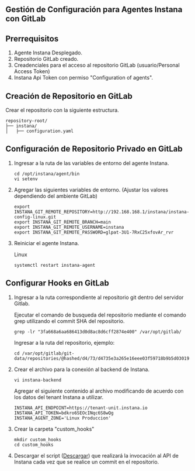 
## Gestión de Configuración para Agentes Instana con GitLab

## Prerrequisitos

1. Agente Instana Desplegado.
2. Repositorio GitLab creado.
3. Creadenciales para el acceso al repositorio GitLab (usuario/Personal Access Token)
4. Instana Api Token con permiso "Configuration of agents".


## Creación de Repositorio en GitLab

Crear el repositorio con la siguiente estructura.

    repository-root/
    ├── instana/
    │   ├── configuration.yaml


## Configuración de Repositorio Privado en GitLab

1. Ingresar a la ruta de las variables de entorno del agente Instana.

       cd /opt/instana/agent/bin
       vi setenv

2. Agregar las siguientes variables de entorno. (Ajustar los valores dependiendo del ambiente GitLab)

       export INSTANA_GIT_REMOTE_REPOSITORY=http://192.168.168.1/instana/instana-config-linux.git
       export INSTANA_GIT_REMOTE_BRANCH=main
       export INSTANA_GIT_REMOTE_USERNAME=instana
       export INSTANA_GIT_REMOTE_PASSWORD=glpat-3U1-7RxC25xfovAr_rvr

3. Reiniciar el agente Instana.

   Linux
   
       systemctl restart instana-agent


## Configurar Hooks en GitLab

1. Ingresar a la ruta correspondiente al repositorio git dentro del servidor Gitlab.

   Ejecutar el comando de busqueda del repositorio mediante el comando grep utilizando el commit SHA del repositorio.

       grep -lr "3fa668a6aa686413d0d8ac8d6cff2874e400" /var/opt/gitlab/

   Ingresar a la ruta del repositorio, ejemplo:

       cd /var/opt/gitlab/git-data/repositories/@hashed/d4/73/d4735e3a265e16eee03f59718b9b5d03019c07d8b6c51f90da3a666eec13ab35.git

2. Crear el archivo para la conexión al backend de Instana.

       vi instana-backend

   Agregar el siguiente contenido al archivo modificando de acuerdo con los datos del tenant Instana a utilizar.

       INSTANA_API_ENDPOINT=https://tenant-unit.instana.io
       INSTANA_API_TOKEN=bdkro6SEOcINqc6S8wQg
       INSTANA_AGENT_ZONE='Linux Produccion'
       
3. Crear la carpeta "custom_hooks"

       mkdir custom_hooks
       cd custom_hooks

5. Descargar el script ([Descargar](https://github.com/juan-conde-21/Instalacion-Agente-Instana/blob/main/Gitlab/post-receive)) que realizará la invocación al API de Instana cada vez que se realice un commit en el repositorio.

       







